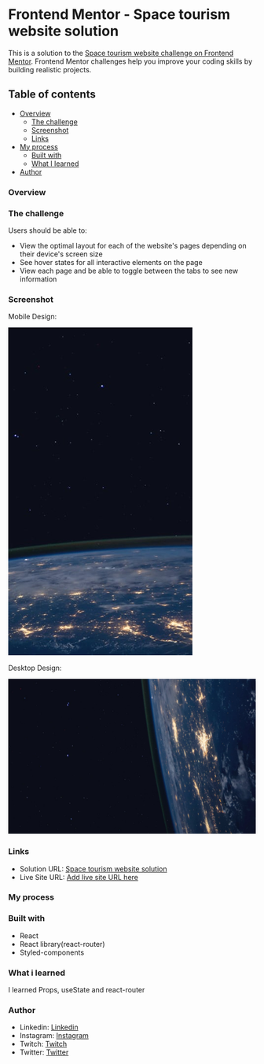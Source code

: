 # Frontend Mentor - Space tourism website solution

This is a solution to the [Space tourism website challenge on Frontend Mentor](https://www.frontendmentor.io/challenges/space-tourism-multipage-website-gRWj1URZ3). Frontend Mentor challenges help you improve your coding skills by building realistic projects. 

## Table of contents

- [Overview](#overview)
  - [The challenge](#the-challenge)
  - [Screenshot](#screenshot)
  - [Links](#links)
- [My process](#my-process)
  - [Built with](#built-with)
  - [What I learned](#what-i-learned)
- [Author](#author)


### Overview

### The challenge

Users should be able to:

- View the optimal layout for each of the website's pages depending on their device's screen size
- See hover states for all interactive elements on the page
- View each page and be able to toggle between the tabs to see new information

### Screenshot

Mobile Design:

![Alt text](src/components/home/background-home-mobile.jpg)

Desktop Design:

![Alt text](src/components/home/background-home-desktop.jpg)

### Links

- Solution URL: [Space tourism website solution]()
- Live Site URL: [Add live site URL here](https://space-turism-345bev5m8-jpbyte.vercel.app)

### My process

### Built with
- React
- React library(react-router)
- Styled-components

### What i learned

I learned Props, useState and react-router

### Author

- Linkedin: [Linkedin](https://www.linkedin.com/in/joão-pedro-fernandes-738720213/)
- Instagram: [Instagram](https://www.instagram.com/joaofteixeiraa/)
- Twitch: [Twitch](https://www.twitch.tv/higachi1058)
- Twitter: [Twitter](https://twitter.com/Joaofteixeiraa)